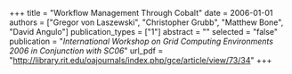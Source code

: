 +++
title = "Workflow Management Through Cobalt"
date = 2006-01-01
authors = ["Gregor von Laszewski", "Christopher Grubb", "Matthew Bone", "David Angulo"]
publication_types = ["1"]
abstract = ""
selected = "false"
publication = "*International Workshop on Grid Computing Environments 2006 in Conjunction with SC06*"
url_pdf = "http://library.rit.edu/oajournals/index.php/gce/article/view/73/34"
+++

